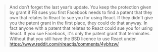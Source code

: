 > And don’t forget the last year’s update. You keep the protection given by grant if FB sues you first
> Facebook needs to find a patent that they own that relates to React to sue you for using React.
If they didn't give you the patent grant in the first place, they could do that anyway. In fact anyone with a patent that relates to React could sue you for using React.
> If you sue Facebook, it's only the patent grant that terminates. Without that you still have the BSD licence to use React under.
> https://www.reddit.com/r/reactjs/comments/4ybhzw/
